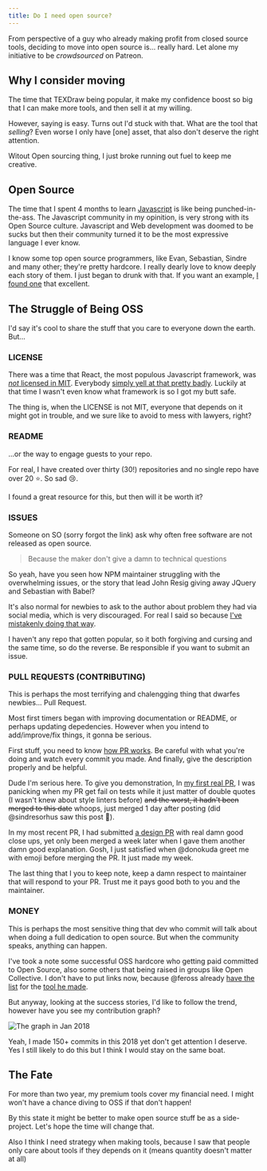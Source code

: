 ```yaml
---
title: Do I need open source?
---
```


From perspective of a guy who already making profit from closed source tools, deciding to move into open source is... really hard. Let alone my initiative to be *crowdsourced* on Patreon.

## Why I consider moving

The time that TEXDraw being popular, it make my confidence boost so big that I can make more tools, and then sell it at my willing.

However, saying is easy. Turns out I'd stuck with that. What are the tool that *selling*? Even worse I only have [one] asset, that also don't deserve the right attention.

Witout Open sourcing thing, I just broke running out fuel to keep me creative.

## Open Source

The time that I spent 4 months to learn [Javascript](/en/modern-javascript) is like being punched-in-the-ass. The Javascript community in my opinition, is very strong with its Open Source culture. Javascript and Web development was doomed to be sucks but then their community turned it to be the most expressive language I ever know.

I know some top open source programmers, like Evan, Sebastian, Sindre and many other; they're pretty hardcore. I really dearly love to know deeply each story of them. I just began to drunk with that. If you want an example, [I found one](https://medium.freecodecamp.org/sindre-sorhus-8426c0ed785d) that excellent.

## The Struggle of Being OSS

I'd say it's cool to share the stuff that you care to everyone down the earth. But...

### LICENSE

There was a time that React, the most populous Javascript framework, was [*not* licensed in MIT](https://code.facebook.com/posts/300798627056246/relicensing-react-jest-flow-and-immutable-js/). Everybody [simply yell at that pretty badly](https://medium.freecodecamp.org/facebook-just-changed-the-license-on-react-heres-a-2-minute-explanation-why-5878478913b2). Luckily at that time I wasn't even know what framework is so I got my butt safe.

The thing is, when the LICENSE is not MIT, everyone that depends on it might got in trouble, and we sure like to avoid to mess with lawyers, right?

### README

...or the way to engage guests to your repo.

For real, I have created over thirty (30!) repositories and no single repo have over 20 ⭐. So sad 😢.

I found a great resource for this, but then will it be worth it?

### ISSUES

Someone on SO (sorry forgot the link) ask why often free software are not released as open source.

> Because the maker don't give a damn to technical questions

So yeah, have you seen how NPM maintainer struggling with the overwhelming issues, or the story that lead John Resig giving away JQuery and Sebastian with Babel?

It's also normal for newbies to ask to the author about problem they had via social media, which is very discouraged. For real I said so because [I've mistakenly doing that way](https://twitter.com/willnode/status/952803217934397440).

I haven't any repo that gotten popular, so it both forgiving and cursing and the same time, so do the reverse. Be responsible if you want to submit an issue.

### PULL REQUESTS (CONTRIBUTING)

This is perhaps the most terrifying and chalengging thing that dwarfes newbies... Pull Request.

Most first timers began with improving documentation or README, or perhaps updating depedencies. However when you intend to add/improve/fix things, it gonna be serious.

First stuff, you need to know [how PR works](https://help.github.com/articles/about-pull-requests/). Be careful with what you're doing and watch every commit you made. And finally, give the description properly and be helpful.

Dude I'm serious here. To give you demonstration, In [my first real PR](https://github.com/sindresorhus/gh-latest-repos/pull/9), I was panicking when my PR get fail on tests while it just matter of double quotes (I wasn't knew about style linters before) ~~and the worst, it hadn't been merged to this date~~ whoops, just merged 1 day after posting (did @sindresorhus saw this post 👀).

In my most recent PR, I had submitted [a design PR](https://github.com/desktop/desktop/pull/3922) with real damn good close ups, yet only been merged a week later when I gave them another damn good explanation. Gosh, I just satisfied when @donokuda greet me with emoji before merging the PR. It just made my week.

The last thing that I you to keep note, keep a damn respect to maintainer that will respond to your PR. Trust me it pays good both to you and the maintainer.

### MONEY

This is perhaps the most sensitive thing that dev who commit will talk about when doing a full dedication to open source. But when the community speaks, anything can happen.

I've took a note some successful OSS hardcore who getting paid committed to Open Source, also some others that being raised in groups like Open Collective. I don't have to put links now, because @feross already [have the list](https://github.com/feross/thanks/blob/master/index.js) for the [tool he made](https://github.com/feross/thanks).

But anyway, looking at the success stories, I'd like to follow the trend, however have you see my contribution graph?

![The graph in Jan 2018]({{site.img}}contib-graph-jan18.png)

Yeah, I made 150+ commits in this 2018 yet don't get attention I deserve. Yes I still likely to do this but I think I would stay on the same boat.

## The Fate

For more than two year, my premium tools cover my financial need. I might won't have a chance diving to OSS if that don't happen!

By this state it might be better to make open source stuff be as a side-project. Let's hope the time will change that.

Also I think I need strategy when making tools, because I saw that people only care about tools if they depends on it (means quantity doesn't matter at all)
